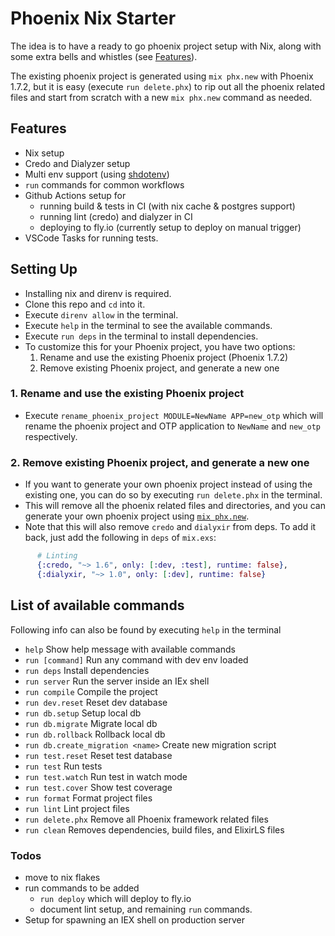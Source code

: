 # Phoenix Nix Starter

The idea is to have a ready to go phoenix project setup with Nix, along with some extra bells and whistles (see [Features](#features)).

The existing phoenix project is generated using `mix phx.new` with Phoenix 1.7.2, but it is easy (execute `run delete.phx`) to rip out all the phoenix related files and start from scratch with a new `mix phx.new` command as needed.

## Features

- Nix setup
- Credo and Dialyzer setup
- Multi env support (using [shdotenv](https://github.com/ko1nksm/shdotenv))
- `run` commands for common workflows
- Github Actions setup for
  - running build & tests in CI (with nix cache & postgres support)
  - running lint (credo) and dialyzer in CI
  - deploying to fly.io (currently setup to deploy on manual trigger)
- VSCode Tasks for running tests.

## Setting Up

- Installing nix and direnv is required.
- Clone this repo and `cd` into it.
- Execute `direnv allow` in the terminal.
- Execute `help` in the terminal to see the available commands.
- Execute `run deps` in the terminal to install dependencies.
- To customize this for your Phoenix project, you have two options:
  1. Rename and use the existing Phoenix project (Phoenix 1.7.2)
  2. Remove existing Phoenix project, and generate a new one

### 1. Rename and use the existing Phoenix project

- Execute `rename_phoenix_project MODULE=NewName APP=new_otp` which will rename the phoenix project and OTP application to `NewName` and `new_otp` respectively.

### 2. Remove existing Phoenix project, and generate a new one

- If you want to generate your own phoenix project instead of using the existing one, you can do so by executing `run delete.phx` in the terminal.
- This will remove all the phoenix related files and directories, and you can generate your own phoenix project using [`mix phx.new`](https://hexdocs.pm/phoenix/Mix.Tasks.Phx.New.html).
- Note that this will also remove `credo` and `dialyxir` from deps. To add it back, just add the following in `deps` of `mix.exs`:

```elixir
      # Linting
      {:credo, "~> 1.6", only: [:dev, :test], runtime: false},
      {:dialyxir, "~> 1.0", only: [:dev], runtime: false}
```

## List of available commands

Following info can also be found by executing `help` in the terminal

- `help` Show help message with available commands
- `run [command]` Run any command with dev env loaded
- `run deps` Install dependencies
- `run server` Run the server inside an IEx shell
- `run compile` Compile the project
- `run dev.reset` Reset dev database
- `run db.setup` Setup local db
- `run db.migrate` Migrate local db
- `run db.rollback` Rollback local db
- `run db.create_migration <name>` Create new migration script
- `run test.reset` Reset test database
- `run test` Run tests
- `run test.watch` Run test in watch mode
- `run test.cover` Show test coverage
- `run format` Format project files
- `run lint` Lint project files
- `run delete.phx` Remove all Phoenix framework related files
- `run clean` Removes dependencies, build files, and ElixirLS files

### Todos

- move to nix flakes
- run commands to be added
  - `run deploy` which will deploy to fly.io
  - document lint setup, and remaining `run` commands.
- Setup for spawning an IEX shell on production server

